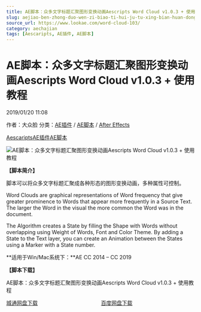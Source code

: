 ```yaml
---
title: AE脚本：众多文字标题汇聚图形变换动画Aescripts Word Cloud v1.0.3 + 使用教程
slug: aejiao-ben-zhong-duo-wen-zi-biao-ti-hui-ju-tu-xing-bian-huan-dong-hua-aescripts-word-cloud-v1-0-3-shi-yong-jiao-cheng
source_url: https://www.lookae.com/word-cloud-103/
category: aechajian
tags: [Aescaripts, AE插件, AE脚本]
---
```

# AE脚本：众多文字标题汇聚图形变换动画Aescripts Word Cloud v1.0.3 + 使用教程

2019/01/20 11:08

作者：大众脸
分类：[AE插件](https://www.lookae.com/after-effects/aechajian/) / [AE脚本](https://www.lookae.com/after-effects/aescripts/) / [After Effects](https://www.lookae.com/after-effects/)

[Aescaripts](https://www.lookae.com/tag/aescaripts/)[AE插件](https://www.lookae.com/tag/ae%e6%8f%92%e4%bb%b6/)[AE脚本](https://www.lookae.com/tag/ae%e8%84%9a%e6%9c%ac/)

![AE脚本：众多文字标题汇聚图形变换动画Aescripts Word Cloud v1.0.3 + 使用教程](https://www.lookae.com/wp-content/uploads/2019/01/Word-Cloud.jpg "AE脚本：众多文字标题汇聚图形变换动画Aescripts Word Cloud v1.0.3 + 使用教程-LookAE.com")

**【脚本简介】**

脚本可以将众多文字标题汇聚成各种形态的图形变换动画，多种属性可控制。

Word Clouds are graphical representations of Word frequency that give greater prominence to Words that appear more frequently in a Source Text. The larger the Word in the visual the more common the Word was in the document.

The Algorithm creates a State by filling the Shape with Words without overlapping using Weight of Words, Font and Color Theme. By adding a State to the Text layer, you can create an Animation between the States using a Marker with a State number.

**适用于Win/Mac系统下：**AE CC 2014 – CC 2019

**【脚本下载】**

AE脚本：众多文字标题汇聚图形变换动画Aescripts Word Cloud v1.0.3 + 使用教程

[城通网盘下载](https://lookae.ctfile.com/fs/680462-332022123)                                           [百度网盘下载](https://pan.baidu.com/s/1r8W8UczmfuiQElb9e5d9dQ)
